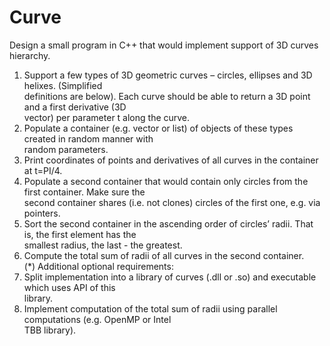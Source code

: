 # Curve

Design a small program in C++ that would implement support of 3D curves hierarchy.  
1. Support a few types of 3D geometric curves – circles, ellipses and 3D helixes. (Simplified  
definitions are below). Each curve should be able to return a 3D point and a first derivative (3D  
vector) per parameter t along the curve.  
2. Populate a container (e.g. vector or list) of objects of these types created in random manner with  
random parameters.  
3. Print coordinates of points and derivatives of all curves in the container at t=PI/4.  
4. Populate a second container that would contain only circles from the first container. Make sure the  
second container shares (i.e. not clones) circles of the first one, e.g. via pointers.  
5. Sort the second container in the ascending order of circles’ radii. That is, the first element has the  
smallest radius, the last - the greatest.  
6. Compute the total sum of radii of all curves in the second container.  
(*) Additional optional requirements:  
7. Split implementation into a library of curves (.dll or .so) and executable which uses API of this  
library.  
8. Implement computation of the total sum of radii using parallel computations (e.g. OpenMP or Intel  
TBB library).  